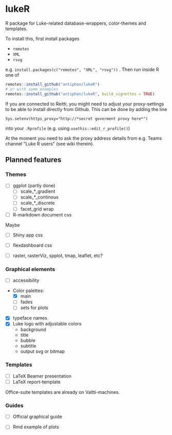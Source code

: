 # lukeR

R package for Luke-related database-wrappers, color-themes and templates.

To install this, first install packages 

* `remotes`
* `XML`
* `rsvg`

e.g. `install.packages(c("remotes", "XML", "rsvg"))` . Then run inside R one of

```r
remotes::install_github("antiphon/lukeR")
# or with some examples
remotes::install_github("antiphon/lukeR", build_vignettes = TRUE)
```
If you are connected to Reitti, you might need to adjust your proxy-settings to be able to
install directly from Github. This can be done by adding the line

```
Sys.setenv(https_proxy="http://*secret goverment proxy here*")
```

into your `.Rprofile`  (e.g. using `usethis::edit_r_profile()`)

At the moment you need to ask the proxy address details from e.g. Teams channel "Luke R users" (see wiki therein). 





## Planned features

### Themes

* [ ] ggplot (partly done)
    * [ ] scale_*_gradient
    * [ ] scale_*_continous
    * [ ] scale_*_discrete
    * [ ] facet_grid wrap
* [ ] R-markdown document css

Maybe

* [ ] Shiny app css
* [ ] flexdashboard css
* [ ] raster, rasterViz, spplot, tmap, leaflet, etc?


### Graphical elements

* [ ] accessibility
* Color palettes: 
   * [x] main
   * [ ] fades
   * [ ] sets for plots 
* [x] typeface names
* [x] Luke logo with adjustable colors
    * background
    * title
    * bubble
    * subtitle
    * output svg or bitmap

### Templates

* [ ] LaTeX Beamer presentation
* [ ] LaTeX report-template

Office-suite templates are already on Valtti-machines. 

### Guides

* [ ] Official graphical guide
* [ ] Rmd example of plots

